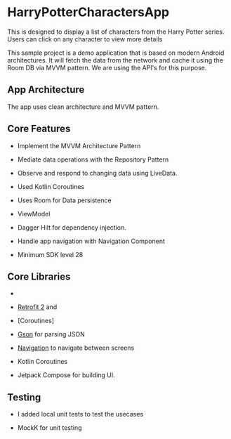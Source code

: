 # HarryPotterCharactersApp


This is designed to display a list of characters from the Harry Potter series. Users can click on any character to view more details

This sample project is a demo application that is based on modern Android architectures.
It will fetch the data from the network and cache it using the Room DB via MVVM pattern. We are using the API's for this purpose.

## App Architecture
The app uses clean architecture and MVVM pattern.


##  Core Features
* Implement the MVVM Architecture Pattern
* Mediate data operations with the Repository Pattern
* Observe and respond to changing data using LiveData.
* Used Kotlin Coroutines
* Uses Room for Data persistence
* ViewModel
* Dagger Hilt for dependency injection.

* Handle app navigation with Navigation Component
* Minimum SDK level 28


## Core Libraries
*  
*   [Retrofit 2](https://github.com/square/retrofit) and
* [Coroutines]
*   [Gson](https://github.com/google/gson) for parsing JSON
*   [Navigation](https://developer.android.com/jetpack/compose/navigation) to navigate between screens
*   Kotlin Coroutines


* Jetpack Compose for building UI.

## Testing
* I added local unit tests to test the usecases

* MockK for unit testing